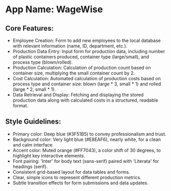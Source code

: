 # **App Name**: WageWise

## Core Features:

- Employee Creation: Form to add new employees to the local database with relevant information (name, ID, department, etc.).
- Production Data Entry: Input form for production data, including number of plastic containers produced, container type (large/small), and process type (blown/rolled).
- Production Calculation: Calculation of production count based on container size, multiplying the small container count by 2.
- Cost Calculation: Automated calculation of production costs based on process type and container size: blown (large * 3, small * 1) and rolled (large * 2, small * 1).
- Data Retrieval and Display: Fetching and displaying the stored production data along with calculated costs in a structured, readable format.

## Style Guidelines:

- Primary color: Deep blue (#3F51B5) to convey professionalism and trust.
- Background color: Very light blue (#E8EAF6), nearly white, for a clean and calm interface.
- Accent color: Muted orange (#FF7043), a color shift of 30 degrees, to highlight key interactive elements.
- Font pairing: 'Inter' for body text (sans-serif) paired with 'Literata' for headings (serif).
- Consistent grid-based layout for data tables and forms.
- Clear, simple icons to represent different production metrics.
- Subtle transition effects for form submissions and data updates.